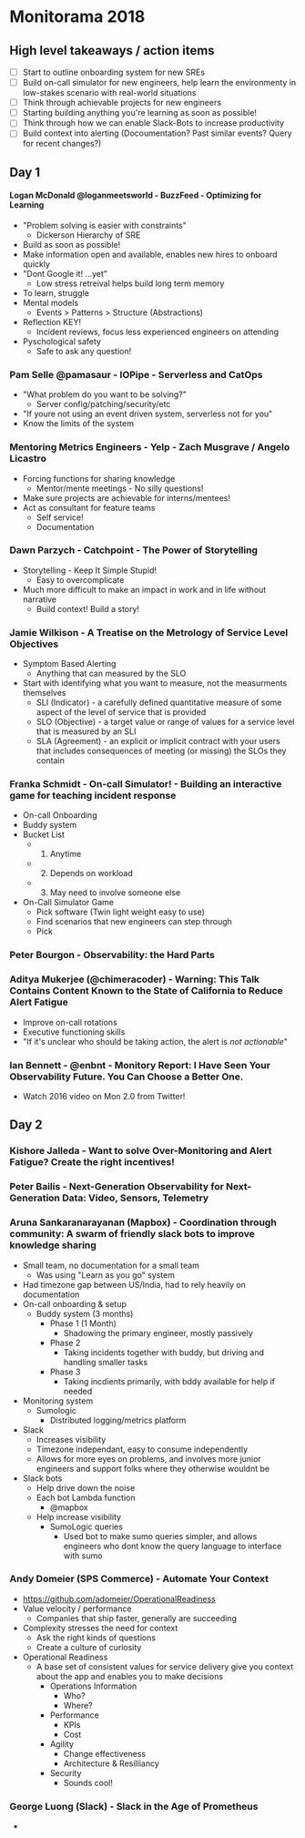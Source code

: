 # Monitorama 2018

## High level takeaways / action items

- [ ] Start to outline onboarding system for new SREs
- [ ] Build on-call simulator for new engineers, help learn the environmenty in low-stakes scenario with real-world situations
- [ ] Think through achievable projects for new engineers
- [ ] Starting building anything you're learning as soon as possible!
- [ ] Think through how we can enable Slack-Bots to increase productivity
- [ ] Build context into alerting (Docoumentation? Past similar events? Query for recent changes?)

## Day 1

#### Logan McDonald @loganmeetsworld - BuzzFeed - Optimizing for Learning
- "Problem solving is easier with constraints"
    - Dickerson Hierarchy of SRE
- Build as soon as possible!
- Make information open and available, enables new hires to onboard quickly
- "Dont Google it! ...yet"
    - Low stress retreival helps build long term memory
- To learn, struggle
- Mental models
    - Events > Patterns > Structure (Abstractions)
- Reflection KEY!
    - Incident reviews, focus less experienced engineers on attending
- Pyschological safety
    - Safe to ask any question!

### Pam Selle @pamasaur - IOPipe - Serverless and CatOps
- "What problem do you want to be solving?"
    - Server config/patching/security/etc
- "If youre not using an event driven system, serverless not for you"
- Know the limits of the system

### Mentoring Metrics Engineers - Yelp - Zach Musgrave / Angelo Licastro
- Forcing functions for sharing knowledge
    - Mentor/mente meetings - No silly questions!
- Make sure projects are achievable for interns/mentees!
- Act as consultant for feature teams
    - Self service!
    - Documentation

### Dawn Parzych - Catchpoint - The Power of Storytelling
- Storytelling - Keep It Simple Stupid!
    - Easy to overcomplicate
- Much more difficult to make an impact in work and in life without narrative
    - Build context! Build a story!

### Jamie Wilkison - A Treatise on the Metrology of Service Level Objectives
- Symptom Based Alerting
    - Anything that can measured by the SLO
- Start with identifying what you want to measure, not the measurments themselves
    - SLI (Indicator) - a carefully defined quantitative measure of some aspect of the level of service that is provided
    - SLO (Objective) - a target value or range of values for a service level that is measured by an SLI
    - SLA (Agreement) - an explicit or implicit contract with your users that includes consequences of meeting (or missing) the SLOs they contain


### Franka Schmidt - On-call Simulator! - Building an interactive game for teaching incident response
- On-call Onboarding
- Buddy system
- Bucket List
    - 1. Anytime
    - 2. Depends on workload
    - 3. May need to involve someone else
- On-Call Simulator Game 
    - Pick software (Twin light weight easy to use)
    - Find scenarios that new engineers can step through
    - Pick 


### Peter Bourgon - Observability: the Hard Parts

### Aditya Mukerjee (@chimeracoder) - Warning: This Talk Contains Content Known to the State of California to Reduce Alert Fatigue
- Improve on-call rotations
- Executive functioning skills
- "If it's unclear who should be taking action, the alert is *not actionable*"

### Ian Bennett - @enbnt - Monitory Report: I Have Seen Your Observability Future. You Can Choose a Better One.
- Watch 2016 video on Mon 2.0 from Twitter!

## Day 2

### Kishore Jalleda - Want to solve Over-Monitoring and Alert Fatigue? Create the right incentives!

### Peter Bailis - Next-Generation Observability for Next-Generation Data: Video, Sensors, Telemetry

### Aruna Sankaranarayanan (Mapbox) - Coordination through community: A swarm of friendly slack bots to improve knowledge sharing
- Small team, no documentation for a small team
    - Was using "Learn as you go" system
- Had timezone gap between US/India, had to rely heavily on documentation
- On-call onboarding & setup
    - Buddy system (3 months)
        - Phase 1 (1 Month)
            - Shadowing the primary engineer, mostly passively
        - Phase 2
            - Taking incidents together with buddy, but driving and handling smaller tasks
        - Phase 3
            - Taking incdients primarily, with bddy available for help if needed
- Monitoring system
    - Sumologic
        - Distributed logging/metrics platform
- Slack
    - Increases visibility
    - Timezone independant, easy to consume independently
    - Allows for more eyes on problems, and involves more junior engineers and support folks where they otherwise wouldnt be
- Slack bots
    - Help drive down the noise
    - Each bot Lambda function
        - @mapbox <command> <options>
    - Help increase visibility
        - SumoLogic queries
            - Used bot to make sumo queries simpler, and allows engineers who dont know the query language to interface with sumo

### Andy Domeier (SPS Commerce) - Automate Your Context
- https://github.com/adomeier/OperationalReadiness
- Value velocity / performance
    - Companies that ship faster, generally are succeeding
- Complexity stresses the need for context
    - Ask the right kinds of questions
    - Create a culture of curiosity
- Operational Readiness
    - A base set of consistent values for service delivery give you context about the app and enables you to make decisions
        - Operations Information
            - Who?
            - Where?
        - Performance
            - KPIs
            - Cost
        - Agility
            - Change effectiveness
            - Architecture & Resilliancy
        - Security
            - Sounds cool!

### George Luong (Slack) - Slack in the Age of Prometheus
- 